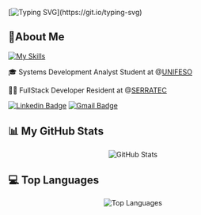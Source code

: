 [![Typing SVG](https://readme-typing-svg.herokuapp.com/?font=Fira+Code&color=ffffff&size=45&center=true&vCenter=true&width=1000&lines=👋Welcome+to+my+GitHub!;See+my+awesome+codes!)](https://git.io/typing-svg)

## 🪪About Me
[![My Skills](https://skillicons.dev/icons?i=java,postgres,python,react,html,css,js)](#)


 🎓 Systems Development Analyst Student at @[UNIFESO](https://www.unifeso.edu.br/)

<p>
</p>

 👨‍💻 FullStack Developer Resident at @[SERRATEC](https://serratec.org/)

<p>
</p>

[![Linkedin Badge](https://img.shields.io/badge/-LinkedIn-6633cc?style=flat-square&logo=Linkedin&logoColor=white&link=https://www.linkedin.com/in/lucas-c-071903265/)](https://www.linkedin.com/in/lucas-c-071903265/)
[![Gmail Badge](https://img.shields.io/badge/-contact@lucauxs-6633cc?style=flat-square&logo=Gmail&logoColor=white&link=mailto:lucasgcocos@gmail.com.com)](mailto:lucasgcocos@gmail.com)



## 📊 My GitHub Stats
<p align="center">
  <img src="https://github-readme-stats.vercel.app/api?username=lucauxs&show_icons=true&theme=radical" alt="GitHub Stats" />
</p>

## 💻 Top Languages
<div align="center">
  <img src="https://github-readme-stats.vercel.app/api/top-langs?username=lucauxs&layout=compact&theme=radical" alt="Top Languages" />
</div>
